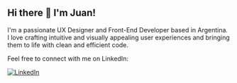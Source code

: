 ## Hi there 👋 I'm Juan!

I'm a passionate UX Designer and Front-End Developer based in Argentina. I love crafting intuitive and visually appealing user experiences and bringing them to life with clean and efficient code.

Feel free to connect with me on LinkedIn:

[![LinkedIn](https://img.shields.io/badge/-LinkedIn-0077B5?style=for-the-badge&logo=linkedin)](https://www.linkedin.com/in/juandematei/)
